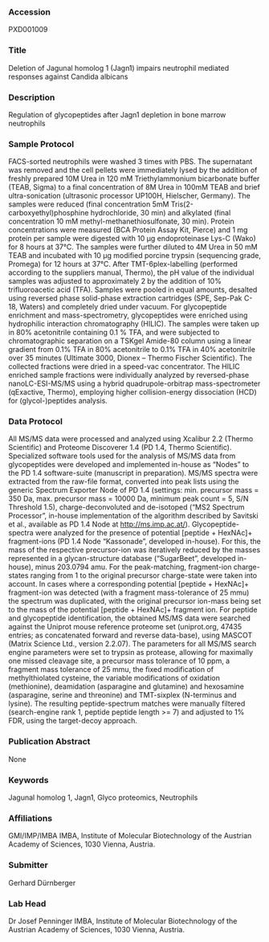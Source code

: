 ### Accession
PXD001009

### Title
Deletion of Jagunal homolog 1 (Jagn1) impairs neutrophil mediated responses against Candida albicans

### Description
Regulation of glycopeptides after Jagn1 depletion in bone marrow neutrophils

### Sample Protocol
FACS-sorted neutrophils were washed 3 times with PBS. The supernatant was removed and the cell pellets were immediately lysed by the addition of freshly prepared 10M Urea in 120 mM Triethylammonium bicarbonate buffer (TEAB, Sigma) to a final concentration of 8M Urea in 100mM TEAB and brief ultra-sonication (ultrasonic processor UP100H, Hielscher, Germany). The samples were reduced (final concentration 5mM Tris(2-carboxyethyl)phosphine hydrochloride, 30 min) and alkylated (final concentration 10 mM methyl-methanethiosulfonate, 30 min). Protein concentrations were measured (BCA Protein Assay Kit, Pierce) and 1 mg protein per sample were digested with 10 μg endoproteinase Lys-C (Wako) for 8 hours at 37°C. The samples were further diluted to 4M Urea in 50 mM TEAB and incubated with 10 μg modified porcine trypsin (sequencing grade, Promega) for 12 hours at 37°C. After TMT-6plex-labelling (performed according to the suppliers manual, Thermo), the pH value of the individual samples was adjusted to approximately 2 by the addition of 10% trifluoroacetic acid (TFA). Samples were pooled in equal amounts, desalted using reversed phase solid-phase extraction cartridges (SPE, Sep-Pak C-18, Waters) and completely dried under vacuum. For glycopeptide enrichment and mass-spectrometry, glycopeptides were enriched using hydrophilic interaction chromatography (HILIC). The samples were taken up in 80% acetonitrile containing 0.1 % TFA, and were subjected to chromatographic separation on a TSKgel Amide-80 column using a linear gradient from 0.1% TFA in 80% acetonitrile to 0.1% TFA in 40% acetonitrile over 35 minutes (Ultimate 3000, Dionex – Thermo Fischer Scientific). The collected fractions were dried in a speed-vac concentrator. The HILIC enriched sample fractions were individually analyzed by reversed-phase nanoLC-ESI-MS/MS using a hybrid quadrupole-orbitrap mass-spectrometer (qExactive, Thermo), employing higher collision-energy dissociation (HCD) for (glycol-)peptides analysis.

### Data Protocol
All MS/MS data were processed and analyzed using Xcalibur 2.2 (Thermo Scientific) and Proteome Discoverer 1.4 (PD 1.4, Thermo Scientific). Specialized software tools used for the analysis of MS/MS data from glycopeptides were developed and implemented in-house as “Nodes” to the PD 1.4 software-suite (manuscript in preparation). MS/MS spectra were extracted from the raw-file format, converted into peak lists using the generic Spectrum Exporter Node of PD 1.4 (settings: min. precursor mass = 350 Da, max. precursor mass = 10000 Da, minimum peak count = 5, S/N Threshold 1.5), charge-deconvoluted and de-isotoped (“MS2 Spectrum Processor”, in-house implementation of the algorithm described by Savitski et al., available as PD 1.4 Node at http://ms.imp.ac.at/). Glycopeptide-spectra were analyzed for the presence of potential [peptide + HexNAc]+ fragment-ions (PD 1.4 Node “Kassonade”, developed in-house). For this, the mass of the respective precursor-ion was iteratively reduced by the masses represented in a glycan-structure database (“SugarBeet”, developed in-house), minus 203.0794 amu. For the peak-matching, fragment-ion charge-states ranging from 1 to the original precursor charge-state were taken into account. In cases where a corresponding potential [peptide + HexNAc]+ fragment-ion was detected (with a fragment mass-tolerance of 25 mmu) the spectrum was duplicated, with the original precursor ion-mass being set to the mass of the potential [peptide + HexNAc]+ fragment ion. For peptide and glycopeptide identification, the obtained MS/MS data were searched against the Uniprot mouse reference proteome set (uniprot.org, 47435 entries; as concatenated forward and reverse data-base), using MASCOT (Matrix Science Ltd., version 2.2.07). The parameters for all MS/MS search engine parameters were set to trypsin as protease, allowing for maximally one missed cleavage site, a precursor mass tolerance of 10 ppm, a fragment mass tolerance of 25 mmu, the fixed modification of methylthiolated cysteine, the variable modifications of oxidation (methionine), deamidation (asparagine and glutamine) and hexosamine (asparagine, serine and threonine) and TMT-sixplex (N-terminus and lysine). The resulting peptide-spectrum matches were manually filtered (search-engine rank 1, peptide peptide length >= 7) and adjusted to 1% FDR, using the target-decoy approach.

### Publication Abstract
None

### Keywords
Jagunal homolog 1, Jagn1, Glyco proteomics, Neutrophils

### Affiliations
GMI/IMP/IMBA
IMBA, Institute of Molecular Biotechnology of the Austrian Academy of Sciences, 1030 Vienna, Austria.

### Submitter
Gerhard Dürnberger

### Lab Head
Dr Josef Penninger
IMBA, Institute of Molecular Biotechnology of the Austrian Academy of Sciences, 1030 Vienna, Austria.


